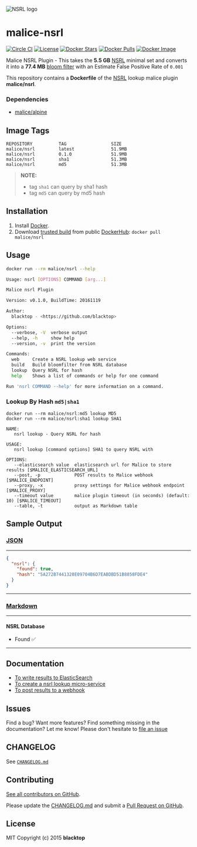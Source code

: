 ![NSRL logo](https://raw.githubusercontent.com/malice-plugins/nsrl/master/docs/logo.png)

# malice-nsrl

[![Circle CI](https://circleci.com/gh/malice-plugins/nsrl.png?style=shield)](https://circleci.com/gh/malice-plugins/nsrl) [![License](http://img.shields.io/:license-mit-blue.svg)](http://doge.mit-license.org) [![Docker Stars](https://img.shields.io/docker/stars/malice/nsrl.svg)](https://hub.docker.com/r/malice/nsrl/) [![Docker Pulls](https://img.shields.io/docker/pulls/malice/nsrl.svg)](https://hub.docker.com/r/malice/nsrl/) [![Docker Image](https://img.shields.io/badge/docker%20image-117MB-blue.svg)](https://hub.docker.com/r/malice/nsrl/)

Malice NSRL Plugin - This takes the **5.5 GB** [NSRL](http://www.nsrl.nist.gov/Downloads.htm) minimal set and converts it into a **77.4 MB** [bloom filter](https://en.wikipedia.org/wiki/Bloom_filter) with an Estimate False Positive Rate of `0.001`

This repository contains a **Dockerfile** of the [NSRL](http://www.nsrl.nist.gov) lookup malice plugin **malice/nsrl**.

### Dependencies

- [malice/alpine](https://hub.docker.com/r/malice/alpine/)

## Image Tags

```
REPOSITORY          TAG                 SIZE
malice/nsrl         latest              51.9MB
malice/nsrl         0.1.0               51.9MB
malice/nsrl         sha1                51.3MB
malice/nsrl         md5                 51.3MB
```

> **NOTE:**
>
> - tag `sha1` can query by sha1 hash
> - tag `md5` can query by md5 hash

## Installation

1. Install [Docker](https://www.docker.io/).
2. Download [trusted build](https://hub.docker.com/r/malice/nsrl/) from public [DockerHub](https://hub.docker.com): `docker pull malice/nsrl`

## Usage

```bash
docker run --rm malice/nsrl --help

Usage: nsrl [OPTIONS] COMMAND [arg...]

Malice nsrl Plugin

Version: v0.1.0, BuildTime: 20161119

Author:
  blacktop - <https://github.com/blacktop>

Options:
  --verbose, -V  verbose output
  --help, -h     show help
  --version, -v  print the version

Commands:
  web     Create a NSRL lookup web service
  build   Build bloomfilter from NSRL database
  lookup  Query NSRL for hash
  help    Shows a list of commands or help for one command

Run 'nsrl COMMAND --help' for more information on a command.
```

### Lookup By Hash `md5|sha1`

```
docker run --rm malice/nsrl:md5 lookup MD5
docker run --rm malice/nsrl:sha1 lookup SHA1
```

```
NAME:
   nsrl lookup - Query NSRL for hash

USAGE:
   nsrl lookup [command options] SHA1 to query NSRL with

OPTIONS:
   --elasticsearch value  elasticsearch url for Malice to store results [$MALICE_ELASTICSEARCH_URL]
   --post, -p             POST results to Malice webhook [$MALICE_ENDPOINT]
   --proxy, -x            proxy settings for Malice webhook endpoint [$MALICE_PROXY]
   --timeout value        malice plugin timeout (in seconds) (default: 10) [$MALICE_TIMEOUT]
   --table, -t            output as Markdown table
```

## Sample Output

### [JSON](https://github.com/malice-plugins/nsrl/blob/master/docs/results.json)

---

```json
{
  "nsrl": {
    "found": true,
    "hash": "5A272B7441328E09704B6D7EABDBD51B8858FDE4"
  }
}
```

---

### [Markdown](https://github.com/malice-plugins/nsrl/blob/master/docs/SAMPLE.md)

---

#### NSRL Database

- Found :white_check_mark:

---

## Documentation

- [To write results to ElasticSearch](https://github.com/malice-plugins/nsrl/blob/master/docs/elasticsearch.md)
- [To create a nsrl lookup micro-service](https://github.com/malice-plugins/nsrl/blob/master/docs/web.md)
- [To post results to a webhook](https://github.com/malice-plugins/nsrl/blob/master/docs/callback.md)

## Issues

Find a bug? Want more features? Find something missing in the documentation? Let me know! Please don't hesitate to [file an issue](https://github.com/malice-plugins/nsrl/issues/new)

## CHANGELOG

See [`CHANGELOG.md`](https://github.com/malice-plugins/nsrl/blob/master/CHANGELOG.md)

## Contributing

[See all contributors on GitHub](https://github.com/malice-plugins/nsrl/graphs/contributors).

Please update the [CHANGELOG.md](https://github.com/malice-plugins/nsrl/blob/master/CHANGELOG.md) and submit a [Pull Request on GitHub](https://help.github.com/articles/using-pull-requests/).

## License

MIT Copyright (c) 2015 **blacktop**
